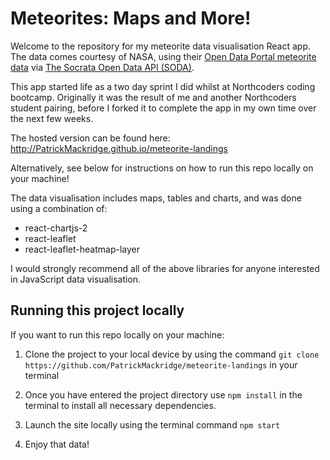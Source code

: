 # Meteorites: Maps and More!

Welcome to the repository for my meteorite data visualisation React app. The data comes courtesy of NASA, using their [Open Data Portal meteorite data](https://data.nasa.gov/Space-Science/Meteorite-Landings/gh4g-9sfh) via [The Socrata Open Data API (SODA)](https://data.nasa.gov/resource/gh4g-9sfh.json).

This app started life as a two day sprint I did whilst at Northcoders coding bootcamp. Originally it was the result of me and another Northcoders student pairing, before I forked it to complete the app in my own time over the next few weeks.

The hosted version can be found here: http://PatrickMackridge.github.io/meteorite-landings

Alternatively, see below for instructions on how to run this repo locally on your machine!

The data visualisation includes maps, tables and charts, and was done using a combination of:

- react-chartjs-2
- react-leaflet
- react-leaflet-heatmap-layer

I would strongly recommend all of the above libraries for anyone interested in JavaScript data visualisation.

## Running this project locally

If you want to run this repo locally on your machine:

1. Clone the project to your local device by using the command `git clone https://github.com/PatrickMackridge/meteorite-landings` in your terminal

2. Once you have entered the project directory use `npm install` in the terminal to install all necessary dependencies.

3. Launch the site locally using the terminal command `npm start`

4. Enjoy that data!
